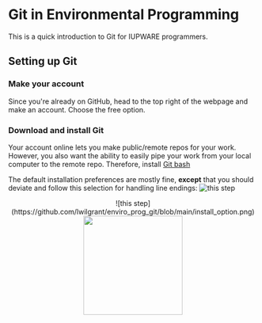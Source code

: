 # Git in Environmental Programming
This is a quick introduction to Git for IUPWARE programmers. 

## Setting up Git

### Make your account
Since you're already on GitHub, head to the top right of the webpage and make an account. Choose the free option.

### Download and install Git
Your account online lets you make public/remote repos for your work. However, you also want the ability to easily pipe your work from your local computer to the remote repo. Therefore, install [Git bash](https://git-scm.com/downloads)

The default installation preferences are mostly fine, **except** that you should deviate and follow this selection for handling line endings:
![this step](https://github.com/lwilgrant/enviro_prog_git/blob/main/install_option.png)

<p align="center">
![this step](https://github.com/lwilgrant/enviro_prog_git/blob/main/install_option.png)
<img width="200" src="https://github.com/lwilgrant/enviro_prog_git/blob/main/install_option.png" />
</p>
